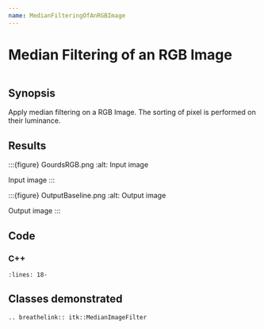 ```yaml
---
name: MedianFilteringOfAnRGBImage
---
```


# Median Filtering of an RGB Image

```{index} single: MedianImageFilter single: smooth
```

## Synopsis

Apply median filtering on a RGB Image. The sorting of pixel is performed on their luminance.

## Results

:::{figure} GourdsRGB.png
:alt: Input image

Input image
:::

:::{figure} OutputBaseline.png
:alt: Output image

Output image
:::

## Code

### C++

```{literalinclude} Code.cxx
:lines: 18-
```

## Classes demonstrated

```{eval-rst}
.. breathelink:: itk::MedianImageFilter
```

